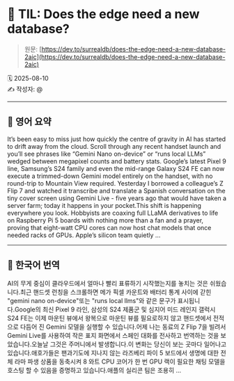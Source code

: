 # 📌 TIL: Does the edge need a new database?

> 원문: [https://dev.to/surrealdb/does-the-edge-need-a-new-database-2aic](https://dev.to/surrealdb/does-the-edge-need-a-new-database-2aic)

🗓 2025-08-10  
✍️ 작성자: @

---

## 🔹 영어 요약

It’s been easy to miss just how quickly the centre of gravity in AI has started to drift away from the cloud. Scroll through any recent handset launch and you’ll see phrases like “Gemini Nano on-device” or “runs local LLMs” wedged between megapixel counts and battery stats. Google’s latest Pixel 9 line, Samsung’s S24 family and even the mid-range Galaxy S24 FE can now execute a trimmed-down Gemini model entirely on the handset, with no round-trip to Mountain View required. Yesterday I borrowed a colleague’s Z Flip 7 and watched it transcribe and translate a Spanish conversation on the tiny cover screen using Gemini Live - five years ago that would have taken a server farm; today it happens in your pocket.This shift is happening everywhere you look. Hobbyists are coaxing full LLaMA derivatives to life on Raspberry Pi 5 boards with nothing more than a fan and a prayer, proving that eight-watt CPU cores can now host chat models that once needed racks of GPUs. Apple’s silicon team quietly ...

---

## 🔸 한국어 번역

AI의 무게 중심이 클라우드에서 얼마나 빨리 표류하기 시작했는지를 놓치는 것은 쉬웠습니다.최근 핸드셋 런칭을 스크롤하면 메가 픽셀 카운트와 배터리 통계 사이에 갇힌 "gemini nano on-device"또는 "runs local llms"와 같은 문구가 표시됩니다.Google의 최신 Pixel 9 라인, 삼성의 S24 제품군 및 심지어 미드 레인지 갤럭시 S24 FE는 이제 마운틴 뷰에서 왕복으로 마운틴 뷰를 필요로하지 않고 핸드셋에서 전적으로 다듬어 진 Gemini 모델을 실행할 수 있습니다.어제 나는 동료의 Z Flip 7을 빌려서 Gemini Live를 사용하여 작은 표지 화면에서 스페인 대화를 전사하고 번역하는 것을 보았습니다.오늘날 그것은 주머니에서 발생합니다.이 변화는 당신이 보는 곳마다 일어나고 있습니다.애호가들은 팬과기도에 지나지 않는 라즈베리 파이 5 보드에서 생명에 대한 전체 라마 파생 상품을 동축시켜 8 와트 CPU 코어가 한 번 GPU 랙이 필요한 채팅 모델을 호스팅 할 수 있음을 증명하고 있습니다.애플의 실리콘 팀은 조용히 ...

